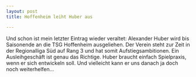 ```yaml
---
layout: post
title: Hoffenheim leiht Huber aus

---
```


Und schon ist mein letzter Eintrag wieder veraltet: Alexander Huber wird bis Saisonende an die TSG Hoffenheim ausgeliehen. Der Verein steht zur Zeit in der Regionalliga Süd auf Rang 3 und hat somit Aufstiegsambitionen. Ein Ausleihgeschäft ist genau das Richtige. Huber braucht einfach Spielpraxis, wenn er sich entwickeln soll. Und vielleicht kann er uns danach ja doch noch weiterhelfen...


